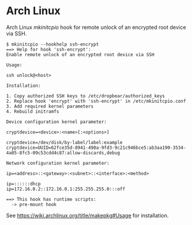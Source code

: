 # Arch Linux

Arch Linux *mkinitcpio* hook for remote unlock of an encrypted root device via SSH.

```
$ mkinitcpio --hookhelp ssh-encrypt
==> Help for hook 'ssh-encrypt':
Enable remote unlock of an encrypted root device via SSH

Usage:

ssh unlock@<host>

Installation:

1. Copy authorized SSH keys to /etc/dropbear/authorized_keys
2. Replace hook 'encrypt' with 'ssh-encrypt' in /etc/mkinitcpio.conf
3. Add required kernel parameters
4. Rebuild initramfs

Device configuration kernel parameter:

cryptdevice=<device>:<name>[:<options>]

cryptdevice=/dev/disk/by-label/label:example
cryptdevice=UUID=62fce35d-8941-490a-9fd3-9c21c946bce5:ab3aa190-3534-4a05-8fc5-09c53cdd4c87:allow-discards,debug

Network configuration kernel parameter:

ip=<address>::<gateway>:<subnet>::<interface>:<method>

ip=::::::dhcp
ip=172.16.0.2::172.16.0.1:255.255.255.0:::off

==> This hook has runtime scripts:
  -> pre-mount hook
```

See https://wiki.archlinux.org/title/makepkg#Usage for installation.
